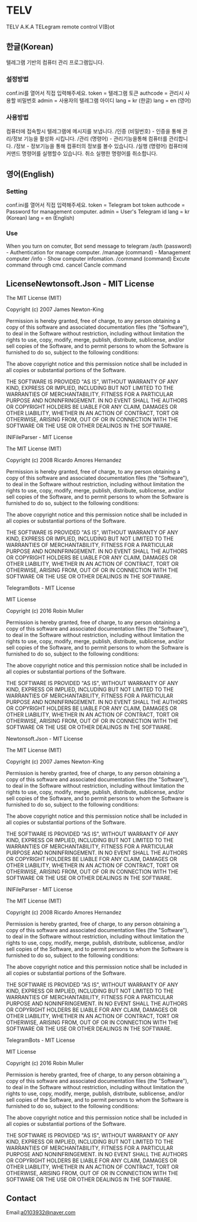 # TELV
TELV A.K.A TELegram remote control V(B)ot

## 한글(Korean)

텔레그램 기반의 컴퓨터 관리 프로그램입니다.

### 설정방법
conf.ini를 열어서 직접 입력해주세요.
token = 텔레그램 토큰
authcode = 관리시 사용할 비밀번호
admin = 사용자의 텔레그램 아이디
lang = kr (한글)
lang = en (영어)

### 사용방법
컴퓨터에 접속할시 텔레그램에 메시지를 보냅니다.
/인증 (비밀번호) - 인증을 통해 관리/정보 기능을 활성화 시킵니다.
/관리 (명령어) - 관리기능을통해 컴퓨터를 관리합니다.
/정보 - 정보기능을 통해 컴퓨터의 정보를 볼수 있습니다.
/실행 (명령어) 컴퓨터에 커맨드 명령어를 실행할수 있습니다.
취소 실행한 명령어를 취소합니다.

## 영어(English)

### Setting
conf.ini를 열어서 직접 입력해주세요.
token = Telegram bot token
authcode = Password for management computer.
admin = User's Telegram id
lang = kr (Korean)
lang = en (English)

### Use
When you turn on comuter, Bot send message to telegram
/auth (password) - Authentication for manage computer.
/manage (command) - Management computer
/info - Show computer infomation.
/command (command) Excute command through cmd.
cancel Cancle command

## LicenseNewtonsoft.Json - MIT License

The MIT License (MIT)

Copyright (c) 2007 James Newton-King

Permission is hereby granted, free of charge, to any person obtaining a copy of this software and associated documentation files (the "Software"), to deal in the Software without restriction, including without limitation the rights to use, copy, modify, merge, publish, distribute, sublicense, and/or sell copies of the Software, and to permit persons to whom the Software is furnished to do so, subject to the following conditions:

The above copyright notice and this permission notice shall be included in all copies or substantial portions of the Software.

THE SOFTWARE IS PROVIDED "AS IS", WITHOUT WARRANTY OF ANY KIND, EXPRESS OR IMPLIED, INCLUDING BUT NOT LIMITED TO THE WARRANTIES OF MERCHANTABILITY, FITNESS FOR A PARTICULAR PURPOSE AND NONINFRINGEMENT. IN NO EVENT SHALL THE AUTHORS OR COPYRIGHT HOLDERS BE LIABLE FOR ANY CLAIM, DAMAGES OR OTHER LIABILITY, WHETHER IN AN ACTION OF CONTRACT, TORT OR OTHERWISE, ARISING FROM, OUT OF OR IN CONNECTION WITH THE SOFTWARE OR THE USE OR OTHER DEALINGS IN THE SOFTWARE.

INIFileParser - MIT License

The MIT License (MIT)

Copyright (c) 2008 Ricardo Amores Hernandez

Permission is hereby granted, free of charge, to any person obtaining a copy of
this software and associated documentation files (the "Software"), to deal in
the Software without restriction, including without limitation the rights to
use, copy, modify, merge, publish, distribute, sublicense, and/or sell copies of
the Software, and to permit persons to whom the Software is furnished to do so,
subject to the following conditions:

The above copyright notice and this permission notice shall be included in all
copies or substantial portions of the Software.

THE SOFTWARE IS PROVIDED "AS IS", WITHOUT WARRANTY OF ANY KIND, EXPRESS OR
IMPLIED, INCLUDING BUT NOT LIMITED TO THE WARRANTIES OF MERCHANTABILITY, FITNESS
FOR A PARTICULAR PURPOSE AND NONINFRINGEMENT. IN NO EVENT SHALL THE AUTHORS OR
COPYRIGHT HOLDERS BE LIABLE FOR ANY CLAIM, DAMAGES OR OTHER LIABILITY, WHETHER
IN AN ACTION OF CONTRACT, TORT OR OTHERWISE, ARISING FROM, OUT OF OR IN
CONNECTION WITH THE SOFTWARE OR THE USE OR OTHER DEALINGS IN THE SOFTWARE.

TelegramBots - MIT License

MIT License

Copyright (c) 2016 Robin Muller

Permission is hereby granted, free of charge, to any person obtaining a copy
of this software and associated documentation files (the "Software"), to deal
in the Software without restriction, including without limitation the rights
to use, copy, modify, merge, publish, distribute, sublicense, and/or sell
copies of the Software, and to permit persons to whom the Software is
furnished to do so, subject to the following conditions:

The above copyright notice and this permission notice shall be included in all
copies or substantial portions of the Software.

THE SOFTWARE IS PROVIDED "AS IS", WITHOUT WARRANTY OF ANY KIND, EXPRESS OR
IMPLIED, INCLUDING BUT NOT LIMITED TO THE WARRANTIES OF MERCHANTABILITY,
FITNESS FOR A PARTICULAR PURPOSE AND NONINFRINGEMENT. IN NO EVENT SHALL THE
AUTHORS OR COPYRIGHT HOLDERS BE LIABLE FOR ANY CLAIM, DAMAGES OR OTHER
LIABILITY, WHETHER IN AN ACTION OF CONTRACT, TORT OR OTHERWISE, ARISING FROM,
OUT OF OR IN CONNECTION WITH THE SOFTWARE OR THE USE OR OTHER DEALINGS IN THE
SOFTWARE.

Newtonsoft.Json - MIT License

The MIT License (MIT)

Copyright (c) 2007 James Newton-King

Permission is hereby granted, free of charge, to any person obtaining a copy of this software and associated documentation files (the "Software"), to deal in the Software without restriction, including without limitation the rights to use, copy, modify, merge, publish, distribute, sublicense, and/or sell copies of the Software, and to permit persons to whom the Software is furnished to do so, subject to the following conditions:

The above copyright notice and this permission notice shall be included in all copies or substantial portions of the Software.

THE SOFTWARE IS PROVIDED "AS IS", WITHOUT WARRANTY OF ANY KIND, EXPRESS OR IMPLIED, INCLUDING BUT NOT LIMITED TO THE WARRANTIES OF MERCHANTABILITY, FITNESS FOR A PARTICULAR PURPOSE AND NONINFRINGEMENT. IN NO EVENT SHALL THE AUTHORS OR COPYRIGHT HOLDERS BE LIABLE FOR ANY CLAIM, DAMAGES OR OTHER LIABILITY, WHETHER IN AN ACTION OF CONTRACT, TORT OR OTHERWISE, ARISING FROM, OUT OF OR IN CONNECTION WITH THE SOFTWARE OR THE USE OR OTHER DEALINGS IN THE SOFTWARE.

INIFileParser - MIT License

The MIT License (MIT)

Copyright (c) 2008 Ricardo Amores Hernandez

Permission is hereby granted, free of charge, to any person obtaining a copy of
this software and associated documentation files (the "Software"), to deal in
the Software without restriction, including without limitation the rights to
use, copy, modify, merge, publish, distribute, sublicense, and/or sell copies of
the Software, and to permit persons to whom the Software is furnished to do so,
subject to the following conditions:

The above copyright notice and this permission notice shall be included in all
copies or substantial portions of the Software.

THE SOFTWARE IS PROVIDED "AS IS", WITHOUT WARRANTY OF ANY KIND, EXPRESS OR
IMPLIED, INCLUDING BUT NOT LIMITED TO THE WARRANTIES OF MERCHANTABILITY, FITNESS
FOR A PARTICULAR PURPOSE AND NONINFRINGEMENT. IN NO EVENT SHALL THE AUTHORS OR
COPYRIGHT HOLDERS BE LIABLE FOR ANY CLAIM, DAMAGES OR OTHER LIABILITY, WHETHER
IN AN ACTION OF CONTRACT, TORT OR OTHERWISE, ARISING FROM, OUT OF OR IN
CONNECTION WITH THE SOFTWARE OR THE USE OR OTHER DEALINGS IN THE SOFTWARE.

TelegramBots - MIT License

MIT License

Copyright (c) 2016 Robin Muller

Permission is hereby granted, free of charge, to any person obtaining a copy
of this software and associated documentation files (the "Software"), to deal
in the Software without restriction, including without limitation the rights
to use, copy, modify, merge, publish, distribute, sublicense, and/or sell
copies of the Software, and to permit persons to whom the Software is
furnished to do so, subject to the following conditions:

The above copyright notice and this permission notice shall be included in all
copies or substantial portions of the Software.

THE SOFTWARE IS PROVIDED "AS IS", WITHOUT WARRANTY OF ANY KIND, EXPRESS OR
IMPLIED, INCLUDING BUT NOT LIMITED TO THE WARRANTIES OF MERCHANTABILITY,
FITNESS FOR A PARTICULAR PURPOSE AND NONINFRINGEMENT. IN NO EVENT SHALL THE
AUTHORS OR COPYRIGHT HOLDERS BE LIABLE FOR ANY CLAIM, DAMAGES OR OTHER
LIABILITY, WHETHER IN AN ACTION OF CONTRACT, TORT OR OTHERWISE, ARISING FROM,
OUT OF OR IN CONNECTION WITH THE SOFTWARE OR THE USE OR OTHER DEALINGS IN THE
SOFTWARE.

## Contact
Email:a0103932@naver.com
